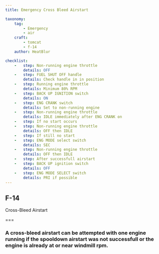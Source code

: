 ```yaml
---
title: Emergency Cross Bleed Airstart

taxonomy:
    tag:
        - Emergency
        - air
    craft:
        - tomcat
        - f-14
    author: HeatBlur

checklist:
    -   step: Non-running engine throttle
        details: OFF
    -   step: FUEL SHUT OFF handle
        details: Check handle in in position
    -   step: Running engine throttle
        details: Minimum 80% RPM
    -   step: BACK UP IGNITION switch
        details: ON
    -   step: ENG CRANK switch
        details: Set to non-running engine
    -   step: Non-running engine throttle
        details: IDLE immediately after ENG CRANK on
    -   step: If no start occurs
    -   step: Non-running engine throttle
        details: OFF then IDLE
    -   step: If still no start
    -   step: ENG MODE select switch
        details: SEC
    -   step: Non-running engine throttle
        details: OFF then IDLE
    -   step: After successfull airstart
    -   step: BACK UP ignition switch
        details: OFF
    -   step: ENG MODE SELECT switch
        details: PRI if possible
---
```


## F-14 
Cross-Bleed Airstart

===

### A cross-bleed airstart can be attempted with one engine running if the spooldown airstart was not successfull or the engine is already at or near windmill rpm.